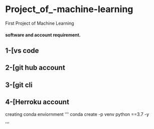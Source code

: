 # Project_of_-machine-learning
First Project of Machine Learning

#### software and account requirement.
## 1-[vs code
## 2-[git hub account
## 3-[git cli
## 4-[Herroku account

creating conda enviornment
'''
   conda create -p venv python ==3.7 -y

'''
